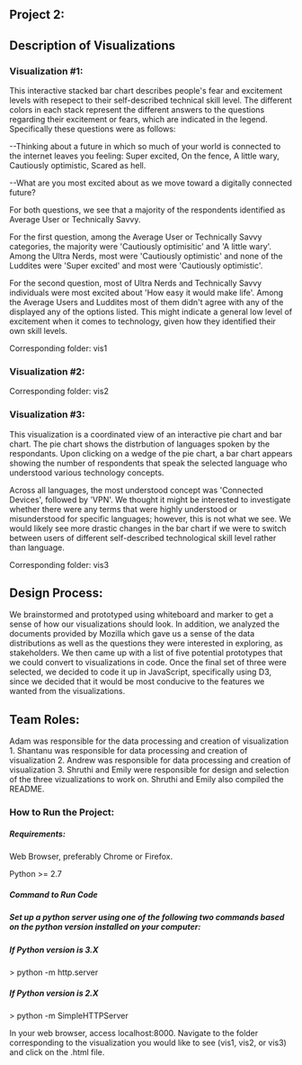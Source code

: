 <h2> Project 2: </h2>

<h2> Description of Visualizations </h2>

<h3> Visualization #1: </h3>

This interactive stacked bar chart describes people's fear and excitement levels with resepect to their self-described technical skill level. The different colors in each stack represent the different answers to the questions regarding their excitement or fears, which are indicated in the legend. Specifically these questions were as follows:

--Thinking about a future in which so much of your world is connected to the internet leaves you feeling: Super excited, On the fence, A little wary, Cautiously optimistic, Scared as hell.

--What are you most excited about as we move toward a digitally connected future?

For both questions, we see that a majority of the respondents identified as Average User or Technically Savvy. 

For the first question, among the Average User or Technically Savvy categories, the majority were 'Cautiously optimisitic' and 'A little wary'. Among the Ultra Nerds, most were 'Cautiously optimistic' and none of the Luddites were 'Super excited' and most were 'Cautiously optimistic'. 

For the second question, most of Ultra Nerds and Technically Savvy individuals were most excited about 'How easy it would make life'. Among the Average Users and Luddites most of them didn't agree with any of the displayed any of the options listed. This might indicate a general low level of excitement when it comes to technology, given how they identified their own skill levels.

<p>Corresponding folder: vis1 </p>

<h3> Visualization #2: </h3>



<p>Corresponding folder: vis2 </p>


<h3> Visualization #3: </h3>

This visualization is a coordinated view of an interactive pie chart and bar chart. The pie chart shows the distrbution of languages spoken by the respondants. Upon clicking on a wedge of the pie chart, a bar chart appears showing the number of respondents that speak the selected language who understood various technology concepts.

Across all languages, the most understood concept was 'Connected Devices', followed by 'VPN'. We thought it might be interested to investigate whether there were any terms that were highly understood or misunderstood for specific languages; however, this is not what we see. We would likely see more drastic changes in the bar chart if we were to switch between users of different self-described technological skill level rather than language.

<p>Corresponding folder: vis3 </p>

<h2> Design Process: </h2>

We brainstormed and prototyped using whiteboard and marker to get a sense of how our visualizations should look. In addition, we analyzed the documents provided by Mozilla which gave us a sense of the data distributions as well as the questions they were interested in exploring, as stakeholders. We then came up with a list of five potential prototypes that we could convert to visualizations in code. Once the final set of three were selected, we decided to code it up in JavaScript, specifically using D3, since we decided that it would be most conducive to the features we wanted from the visualizations.

<h2> Team Roles: </h2>

Adam was responsible for the data processing and creation of visualization 1. Shantanu was responsible for data processing and creation of visualization 2. Andrew was responsible for data processing and creation of visualization 3. Shruthi and Emily were responsible for design and selection of the three vizualizations to work on. Shruthi and Emily also compiled the README.

<h3> How to Run the Project: </h3>

<h5> Requirements: </h5>

Web Browser, preferably Chrome or Firefox. 

Python >= 2.7

<h5> Command to Run Code <h5>

Set up a python server using one of the following two commands based on the python version installed on your computer:
<h5> If Python version is 3.X </h5>
> python -m http.server

<h5> If Python version is 2.X </h5>
> python -m SimpleHTTPServer

In your web browser, access localhost:8000. Navigate to the folder corresponding to the visualization you would like to see (vis1, vis2, or vis3) and click on the .html file.

